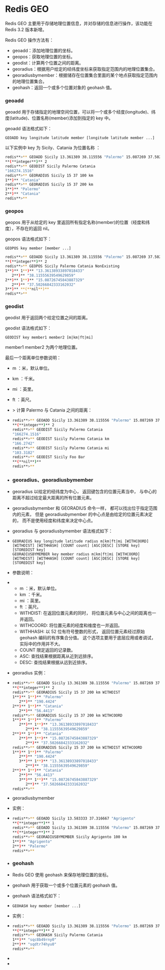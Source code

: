 # Redis GEO

Redis GEO 主要用于存储地理位置信息，并对存储的信息进行操作，该功能在 Redis 3.2 版本新增。

Redis GEO 操作方法有：

- geoadd：添加地理位置的坐标。
- geopos：获取地理位置的坐标。
- geodist：计算两个位置之间的距离。
- georadius：根据用户给定的经纬度坐标来获取指定范围内的地理位置集合。
- georadiusbymember：根据储存在位置集合里面的某个地点获取指定范围内的地理位置集合。
- geohash：返回一个或多个位置对象的 geohash 值。

### geoadd

geoadd 用于存储指定的地理空间位置，可以将一个或多个经度(longitude)、纬度(latitude)、位置名称(member)添加到指定的 key 中。

geoadd 语法格式如下：

```
GEOADD key longitude latitude member [longitude latitude member ...]
```

以下实例中 key 为 Sicily、Catania 为位置名称 ：

```sh
redis**>** GEOADD Sicily 13.361389 38.115556 "Palermo" 15.087269 37.502669 "Catania"
**(**integer**)** 2
redis**>** GEODIST Sicily Palermo Catania
"166274.1516"
redis**>** GEORADIUS Sicily 15 37 100 km
1**)** "Catania"
redis**>** GEORADIUS Sicily 15 37 200 km
1**)** "Palermo"
2**)** "Catania"
redis**>**
```

### geopos

geopos 用于从给定的 key 里返回所有指定名称(member)的位置（经度和纬度），不存在的返回 nil。

geopos 语法格式如下：

```
GEOPOS key member [member ...]
```

```sh
redis**>** GEOADD Sicily 13.361389 38.115556 "Palermo" 15.087269 37.502669 "Catania"
**(**integer**)** 2
redis**>** GEOPOS Sicily Palermo Catania NonExisting
1**)** 1**)** "13.36138933897018433"
   2**)** "38.11555639549629859"
2**)** 1**)** "15.08726745843887329"
   2**)** "37.50266842333162032"
3**)** **(**nil**)**
redis**>**
```

### geodist

geodist 用于返回两个给定位置之间的距离。

geodist 语法格式如下：

```
GEODIST key member1 member2 [m|km|ft|mi]
```

member1 member2 为两个地理位置。

最后一个距离单位参数说明：

- m ：米，默认单位。

- km ：千米。

- mi ：英里。

- ft ：英尺。

- \> 计算 Palermo 与 Catania 之间的距离：

- ```sh
  redis**>** GEOADD Sicily 13.361389 38.115556 "Palermo" 15.087269 37.502669 "Catania"
  **(**integer**)** 2
  redis**>** GEODIST Sicily Palermo Catania
  "166274.1516"
  redis**>** GEODIST Sicily Palermo Catania km
  "166.2742"
  redis**>** GEODIST Sicily Palermo Catania mi
  "103.3182"
  redis**>** GEODIST Sicily Foo Bar
  **(**nil**)**
  redis**>**
  ```

- ### georadius、georadiusbymember

- georadius 以给定的经纬度为中心， 返回键包含的位置元素当中， 与中心的距离不超过给定最大距离的所有位置元素。

- georadiusbymember 和 GEORADIUS 命令一样， 都可以找出位于指定范围内的元素， 但是 georadiusbymember 的中心点是由给定的位置元素决定的， 而不是使用经度和纬度来决定中心点。

- georadius 与 georadiusbymember 语法格式如下：

- ```
  GEORADIUS key longitude latitude radius m|km|ft|mi [WITHCOORD] [WITHDIST] [WITHHASH] [COUNT count] [ASC|DESC] [STORE key] [STOREDIST key]
  GEORADIUSBYMEMBER key member radius m|km|ft|mi [WITHCOORD] [WITHDIST] [WITHHASH] [COUNT count] [ASC|DESC] [STORE key] [STOREDIST key]
  ```

- 参数说明：

- - m ：米，默认单位。
  - km ：千米。
  - mi ：英里。
  - ft ：英尺。
  - WITHDIST: 在返回位置元素的同时， 将位置元素与中心之间的距离也一并返回。
  - WITHCOORD: 将位置元素的经度和维度也一并返回。
  - WITHHASH: 以 52 位有符号整数的形式， 返回位置元素经过原始 geohash 编码的有序集合分值。 这个选项主要用于底层应用或者调试， 实际中的作用并不大。
  - COUNT 限定返回的记录数。
  - ASC: 查找结果根据距离从近到远排序。
  - DESC: 查找结果根据从远到近排序。

- georadius 实例：

- ```sh
  redis**>** GEOADD Sicily 13.361389 38.115556 "Palermo" 15.087269 37.502669 "Catania"
  **(**integer**)** 2
  redis**>** GEORADIUS Sicily 15 37 200 km WITHDIST
  1**)** 1**)** "Palermo"
     2**)** "190.4424"
  2**)** 1**)** "Catania"
     2**)** "56.4413"
  redis**>** GEORADIUS Sicily 15 37 200 km WITHCOORD
  1**)** 1**)** "Palermo"
     2**)** 1**)** "13.36138933897018433"
        2**)** "38.11555639549629859"
  2**)** 1**)** "Catania"
     2**)** 1**)** "15.08726745843887329"
        2**)** "37.50266842333162032"
  redis**>** GEORADIUS Sicily 15 37 200 km WITHDIST WITHCOORD
  1**)** 1**)** "Palermo"
     2**)** "190.4424"
     3**)** 1**)** "13.36138933897018433"
        2**)** "38.11555639549629859"
  2**)** 1**)** "Catania"
     2**)** "56.4413"
     3**)** 1**)** "15.08726745843887329"
        2**)** "37.50266842333162032"
  redis**>**
  ```

- georadiusbymember 

- 实例：

- ```sh
  redis**>** GEOADD Sicily 13.583333 37.316667 "Agrigento"
  **(**integer**)** 1
  redis**>** GEOADD Sicily 13.361389 38.115556 "Palermo" 15.087269 37.502669 "Catania"
  **(**integer**)** 2
  redis**>** GEORADIUSBYMEMBER Sicily Agrigento 100 km
  1**)** "Agrigento"
  2**)** "Palermo"
  redis**>**
  ```

- ### geohash

- Redis GEO 使用 geohash 来保存地理位置的坐标。

- geohash 用于获取一个或多个位置元素的 geohash 值。

- geohash 语法格式如下：

- ```
  GEOHASH key member [member ...]
  ```

- 实例：

- ```sh
  redis**>** GEOADD Sicily 13.361389 38.115556 "Palermo" 15.087269 37.502669 "Catania"
  **(**integer**)** 2
  redis**>** GEOHASH Sicily Palermo Catania
  1**)** "sqc8b49rny0"
  2**)** "sqdtr74hyu0"
  redis**>**
  ```

- 

- 